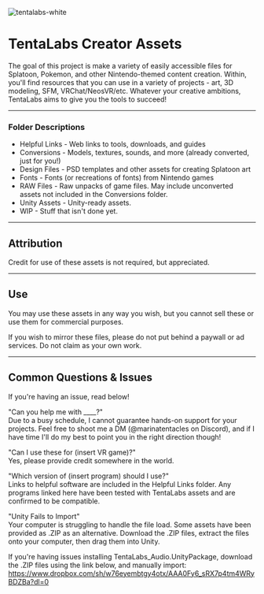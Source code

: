 ![tentalabs-white](https://github.com/TentaLabs/TentaLabsAssets/assets/148016696/dd0099a5-6149-4c47-b584-a15a80c1a719)

# TentaLabs Creator Assets
The goal of this project is make a variety of easily accessible files for Splatoon, Pokemon, and other Nintendo-themed content creation. 
Within, you'll find resources that you can use in a variety of projects - art, 3D modeling, SFM, VRChat/NeosVR/etc.
Whatever your creative ambitions, TentaLabs aims to give you the tools to succeed!

---

### Folder Descriptions

+ Helpful Links - Web links to tools, downloads, and guides
+ Conversions - Models, textures, sounds, and more (already converted, just for you!)
+ Design Files - PSD templates and other assets for creating Splatoon art
+ Fonts - Fonts (or recreations of fonts) from Nintendo games
+ RAW Files - Raw unpacks of game files. May include unconverted assets not included in the Conversions folder.
+ Unity Assets - Unity-ready assets. 
+ WIP - Stuff that isn't done yet. 

---

## Attribution
Credit for use of these assets is not required, but appreciated. <br>

---

## Use
You may use these assets in any way you wish, but you cannot sell these or use them for commercial purposes. 

If you wish to mirror these files, please do not put behind a paywall or ad services. Do not claim as your own work.

---

## Common Questions & Issues
If you're having an issue, read below!

"Can you help me with ____?"<br>
Due to a busy schedule, I cannot guarantee hands-on support for your projects. 
Feel free to shoot me a DM (@marinatentacles on Discord), and if I have time I'll do my best to point you in the right direction though!

"Can I use these for (insert VR game)?"<br>
Yes, please provide credit somewhere in the world. 

"Which version of (insert program) should I use?"<br>
Links to helpful software are included in the Helpful Links folder. Any programs linked here have been tested with TentaLabs assets and are confirmed to be compatible.

"Unity Fails to Import"<br>
Your computer is struggling to handle the file load. Some assets have been provided as .ZIP as an alternative. Download the .ZIP files, extract the files onto your computer, then drag them into Unity.

If you're having issues installing TentaLabs_Audio.UnityPackage, download the .ZIP files using the link below, and manually import:<br>
https://www.dropbox.com/sh/w76eyembtgy4otx/AAA0Fy6_sRX7p4tm4WRyBDZBa?dl=0
